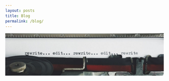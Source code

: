 ```yaml
---
layout: posts
title: Blog
permalink: /blog/
---
```

![blog-banner](https://raw.githubusercontent.com/jordantrujillo/jordantrujillo.github.io/main/images/blog-banner.jpg "blog-banner")